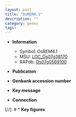 ```yaml
---
layout: post
title: "OsREM4.1"
description: ""
category: genes
tags: 
---
```


* **Information**  
    + Symbol: OsREM4.1  
    + MSU: [LOC_Os07g38170](http://rice.uga.edu/cgi-bin/ORF_infopage.cgi?orf=LOC_Os07g38170)  
    + RAPdb: [Os07g0569100](http://rapdb.dna.affrc.go.jp/viewer/gbrowse_details/irgsp1?name=Os07g0569100)  

* **Publication**  

* **Genbank accession number**  

* **Key message**  

* **Connection**  

[//]: # * **Key figures**  


